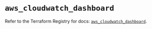 # `aws_cloudwatch_dashboard`

Refer to the Terraform Registry for docs: [`aws_cloudwatch_dashboard`](https://registry.terraform.io/providers/hashicorp/aws/5.60.0/docs/resources/cloudwatch_dashboard).
